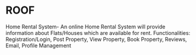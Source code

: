# ROOF
Home Rental System- An online Home Rental System will provide information about
Flats/Houses which are available for rent. Functionalities: Registration/Login, Post Property, View Property, Book Property, Reviews, Email, Profile Management
